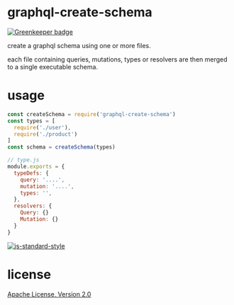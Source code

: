 # graphql-create-schema

[![Greenkeeper badge](https://badges.greenkeeper.io/JamesKyburz/graphql-create-schema.svg)](https://greenkeeper.io/)

create a graphql schema using one or more files.

each file containing queries, mutations, types or resolvers are then merged to a single executable schema.

# usage

```javascript
const createSchema = require('graphql-create-schema')
const types = [
  require('./user'),
  require('./product')
]
const schema = createSchema(types)
```

```javascript
// type.js
module.exports = {
  typeDefs: {
    query: '....',
    mutation: '....',
    types: '',
  },
  resolvers: {
    Query: {}
    Mutation: {}
  }
}
```

[![js-standard-style](https://img.shields.io/badge/code_style-standard-brightgreen.svg)](https://github.com/feross/standard)

# license

[Apache License, Version 2.0](LICENSE)
